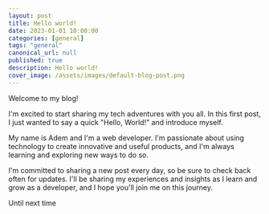 ```yaml
---
layout: post
title: Hello world!
date: 2023-01-01 10:00:00
categories: [general]
tags: "general"
canonical_url: null
published: true
description: Hello world!
cover_image: /assets/images/default-blog-post.png
---
```


Welcome to my blog!

I'm excited to start sharing my tech adventures with you all. In this first post, I just wanted to say a quick "Hello, World!" and introduce myself.

My name is Adem and I'm a web developer. I'm passionate about using technology to create innovative and useful products, and I'm always learning and exploring new ways to do so.

I'm committed to sharing a new post every day, so be sure to check back often for updates. I'll be sharing my experiences and insights as I learn and grow as a developer, and I hope you'll join me on this journey.

Until next time
